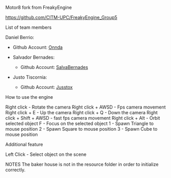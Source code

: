 
Motor8 fork from FreakyEngine

https://github.com/CITM-UPC/FreakyEngine_Group5


List of team members

 Daniel Berrio:
  - Github Account: [Onnda](https://github.com/Onnda)

- Salvador Bernades:
  - Github Account: [SalvaBernades](https://github.com/SalvaBernades)

- Justo Tiscornia:
  - Github Account: [Jusstox](https://github.com/Jusstox)

How to use the engine

Right click - Rotate the camera 
Right click + AWSD - Fps camera movement
Right click + E - Up the camera
Right click + Q - Down the camera
Right click + Shift + AWSD - fast fps camera movement
Right click + Alt - Orbit selected object
F - Focus on the selected object
1 - Spawn Triangle to mouse position
2 - Spawn Square to mouse position
3 - Spawn Cube to mouse position

Additional feature

Left Click - Select object on the scene

NOTES
The baker house is not in the resource folder in order to initialize correctly.
